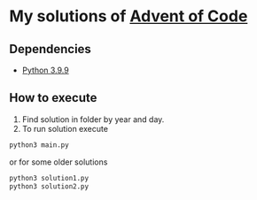 # My solutions of [Advent of Code](https://adventofcode.com/)

## Dependencies

 - [Python 3.9.9](https://www.python.org/downloads/release/python-399/)

## How to execute

1. Find solution in folder by year and day.
2. To run solution execute
```bash
python3 main.py
```
or for some older solutions
```bash
python3 solution1.py
python3 solution2.py
```

